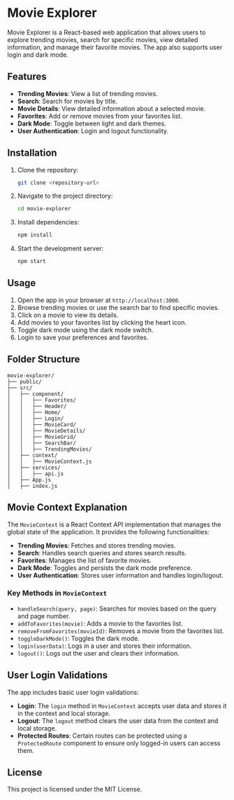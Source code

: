 # Movie Explorer

Movie Explorer is a React-based web application that allows users to explore trending movies, search for specific movies, view detailed information, and manage their favorite movies. The app also supports user login and dark mode.

## Features

- **Trending Movies**: View a list of trending movies.
- **Search**: Search for movies by title.
- **Movie Details**: View detailed information about a selected movie.
- **Favorites**: Add or remove movies from your favorites list.
- **Dark Mode**: Toggle between light and dark themes.
- **User Authentication**: Login and logout functionality.

## Installation

1. Clone the repository:
   ```bash
   git clone <repository-url>
   ```
2. Navigate to the project directory:
   ```bash
   cd movie-explorer
   ```
3. Install dependencies:
   ```bash
   npm install
   ```
4. Start the development server:
   ```bash
   npm start
   ```

## Usage

1. Open the app in your browser at `http://localhost:3000`.
2. Browse trending movies or use the search bar to find specific movies.
3. Click on a movie to view its details.
4. Add movies to your favorites list by clicking the heart icon.
5. Toggle dark mode using the dark mode switch.
6. Login to save your preferences and favorites.

## Folder Structure

```
movie-explorer/
├── public/
├── src/
│   ├── component/
│   │   ├── Favorites/
│   │   ├── Header/
│   │   ├── Home/
│   │   ├── Login/
│   │   ├── MovieCard/
│   │   ├── MovieDetails/
│   │   ├── MovieGrid/
│   │   ├── SearchBar/
│   │   ├── TrendingMovies/
│   ├── context/
│   │   ├── MovieContext.js
│   ├── services/
│   │   ├── api.js
│   ├── App.js
│   ├── index.js
```

## Movie Context Explanation

The `MovieContext` is a React Context API implementation that manages the global state of the application. It provides the following functionalities:

- **Trending Movies**: Fetches and stores trending movies.
- **Search**: Handles search queries and stores search results.
- **Favorites**: Manages the list of favorite movies.
- **Dark Mode**: Toggles and persists the dark mode preference.
- **User Authentication**: Stores user information and handles login/logout.

### Key Methods in `MovieContext`

- `handleSearch(query, page)`: Searches for movies based on the query and page number.
- `addToFavorites(movie)`: Adds a movie to the favorites list.
- `removeFromFavorites(movieId)`: Removes a movie from the favorites list.
- `toggleDarkMode()`: Toggles the dark mode.
- `login(userData)`: Logs in a user and stores their information.
- `logout()`: Logs out the user and clears their information.

## User Login Validations

The app includes basic user login validations:

- **Login**: The `login` method in `MovieContext` accepts user data and stores it in the context and local storage.
- **Logout**: The `logout` method clears the user data from the context and local storage.
- **Protected Routes**: Certain routes can be protected using a `ProtectedRoute` component to ensure only logged-in users can access them.

## License

This project is licensed under the MIT License.
